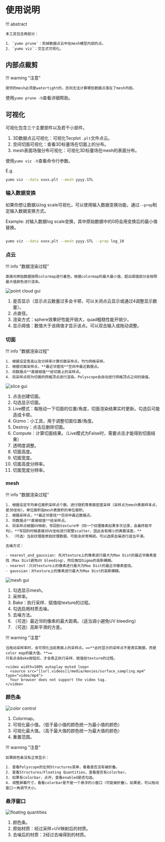 # 使用说明

!!! abstract

    本工具包含两部分：

    1. `yumo prune`：剪掉数据点云中在mesh模型内部的点。
    2. `yumo viz`：交互式可视化。

## 内部点裁剪

!!! warning "注意"

    提供的mesh必须是watertight的，否则无法计算哪些数据点落在了mesh内部。

使用`yumo prune -h`查看详细帮助。

## 可视化

可视化包含三个主要部件以及若干小部件。

1. 3D数据点云可视化：可视化Tecplot `.plt`文件点云。
2. 空间切面可视化：查看3D标量场在切面上的分布。
3. mesh表面场强分布可视化：可视化3D标量场在mesh的表面分布。

使用`yumo viz -h`查看命令行参数。

E.g.

```bash
yumo viz --data xxxx.plt --mesh yyyy.STL
```

### 输入数据变换

如果你想让数据以log scale可视化，可以使用输入数据变换功能，通过`--prep`制定输入数据变换方式。

Example: 对输入数据log scale变换，其中原始数据中的0将会用变换后的最小值替换。

```bash

yumo viz --data xxxx.plt --mesh yyyy.STL --prep log_10

```


### 点云

!!! info "数据渲染过程"

    直接对原始数据按照colormap进行着色。根据colormap的最大最小值，超出阈值部分会按照最大值颜色进行渲染。

![point cloud gui]([[url.prefix]]/media/points.jpg)

1. 是否显示（显示点云数量过多会卡顿，可以关闭点云显示或通过4调整显示数量）。
2. 点直径。
3. 渲染方式：sphere效果好性能开销大，quad粗糙性能开销少。
4. 显示阈值：数值大于该阈值才显示该点。可以双击输入或拖动调整。

### 切面

!!! info "数据渲染过程"

    1. 根据设定宽高以及分辨率计算切面采样点。均匀网格采样。
    2. 根据切面采样点，**最近邻查找**空间中最近数据点。
    3. 将数据点**直接赋值**给切面上的采样点。
    4. 将采样点视为切面的网格顶点进行渲染。Polyscope会自动进行网格顶点之间的插值。

![slice gui]([[url.prefix]]/media/slice.jpg)

1. 点击创建切面。
2. 勾选显示切面。
3. Live模式：每拖动一下切面的位置/角度，切面渲染结果实时更新。勾选后可能造成卡顿。
4. Gizmo：小工具，用于调整切面位置/角度。
5. Destroy：点击后删除切面。
6. Compute：计算切面结果。（Live模式为False时，需要点击才能得到切面结果）
7. 透明度调整。
8. 切面高度。
9. 切面宽度。
10. 切面高度分辨率。
11. 切面宽度分辨率。

### mesh

!!! info "数据渲染过程"

    1. 根据设定平均单位面积采样点个数，进行随机等表面密度采样（采样点为mesh表面样本点，是3D坐标）。单位面积指mesh表面积的单位面积。
    2. 根据采样点，**最近邻查找**空间中最近数据点。
    3. 将数据点**直接赋值**给采样点。
    4. 将采样点根据UV映射，写回到texture中（同一个纹理像素如果多次记录，会最终取平均）。**写回的时候直接对UV坐标进行取整scatter，因此会有微小的离散误差。**
    5. （可选）当前纹理是原始纹理数据，可能会非常稀疏。可以选择去噪进行适当平滑。

    去噪方式：

    - nearest_and_gaussian: 先对texture上的像素进行最大为Max Dist的最近邻像素查找（Max Dist避免UV bleeding），然后施加Sigma的高斯模糊。
    - nearest：只对texture上的像素进行最大为Max Dist的最近邻像素查找。
    - gaussian：对texture上的像素进行最大为Max Dist的高斯模糊。

![mesh gui]([[url.prefix]]/media/mesh.jpg)

1. 勾选显示mesh。
2. 采样率。
3. Bake：执行采样、赋值给texture的过程。
4. 勾选启用材质去噪。
5. 去噪方法。
6. （可选）最近邻的像素的最大距离。（适当调小避免UV bleeding）
7. （可选）高斯平滑的方差。

!!! warning "注意"

    当拖动采样率时，会可视化当前表面上的采样点。==**此时显示的采样点不是真实数据，而是color map的最大值。**==
    只有点击Bake按钮后，才会真正执行采样、赋值给texture的过程。

    <video width=100% autoplay muted loop>
      <source src="[[url.videos]]/media/movies/surface_sampling.mp4" type="video/mp4">
      Your browser does not support the video tag.
    </video>

### 颜色条

![color control]([[url.prefix]]/media/color_control.jpg)

1. Colormap。
2. 可视化最小值。（低于最小值的颜色统一为最小值的颜色）
3. 可视化最大值。（高于最大值的颜色统一为最大值的颜色）
4. 重置范围。

!!! warning "注意"

    如果颜色条没有正常显示：

    1. 查看Polyscope的左侧Structures菜单，看看是否没有被折叠。
    2. 查看Structures/Floating Quantities，查看是否有colorbar。
    3. 如果有colorbar，点开，查看enabled是否勾选。
    4. 调整屏幕尺寸，看看colorbar是不是一个悬浮的小窗口（可能被折叠）。如果是，可以拖动窗口一角调节大小。

### 悬浮窗口

![floating quantities]([[url.prefix]]/media/floating.jpg)

1. 颜色条。
2. 原始材质：经过采样+UV映射后的材质。
3. 去噪后的材质：2经过去噪得到的材质。
